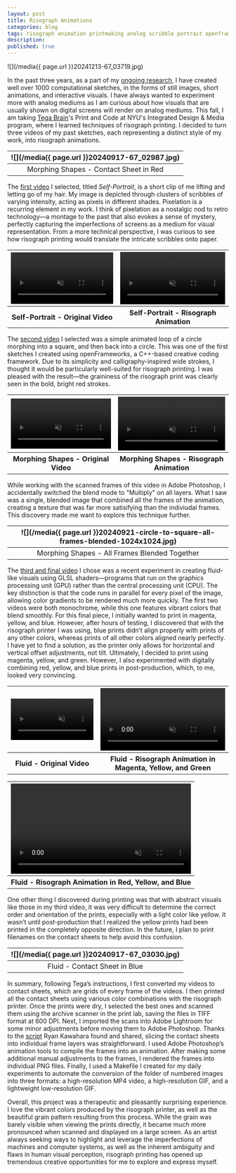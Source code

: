 ```yaml
---
layout: post
title: Risograph Animations
categories: blog
tags: risograph animation printmaking analog scribble portrait openframeworks p5js glsl print-and-code
description:
published: true
---
```


![](/media{{ page.url }}20241213-67_03719.jpg)

In the past three years, as a part of my [ongoing research](https://jackbdu.com/works/daily-sketches/), I have created well over 1000 computational sketches, in the forms of still images, short animations, and interactive visuals. I have always wanted to experiment more with analog mediums as I am curious about how visuals that are usually shown on digital screens will render on analog mediums. This fall, I am taking [Tega Brain](https://tegabrain.com/about)'s Print and Code at NYU's Integrated Design & Media program, where I learned techniques of risograph printing. I decided to turn three videos of my past sketches, each representing a distinct style of my work, into risograph animations.

<!--more-->

| ![](/media{{ page.url }}20240917-67_02987.jpg) |
| :--------------------------------------------: |
|     Morphing Shapes - Contact Sheet in Red     |

The [first video](https://www.instagram.com/p/CmIBzGdB0yz/?img_index=4) I selected, titled _Self-Portrait_, is a short clip of me lifting and letting go of my hair. My image is depicted through clusters of scribbles of varying intensity, acting as pixels in different shades. Pixelation is a recurring element in my work. I think of pixelation as a nostalgic nod to retro technology—a montage to the past that also evokes a sense of mystery, perfectly capturing the imperfections of screens as a medium for visual representation. From a more technical perspective, I was curious to see how risograph printing would translate the intricate scribbles onto paper.

<table style="width: 100%;">
  <thead>
  <tr>
  <th>
    <video width="100%" preload="auto" autoplay playsinline loop muted>
      <source src="/media{{ page.url }}20221213-symmetrical-long-scribble-filter-single-color-webcam-mirror-16x16-lifting-hair.mp4" type='video/mp4'>
    </video>
  </th>
  <th>
    <video width="100%" preload="auto" autoplay playsinline loop muted>
      <source src="/media{{ page.url }}20240929-self-portrait-1250x1250@15fps_720p.mp4" type='video/mp4'>
    </video>
  </th>
  </tr>
  </thead>
  <tbody>
  <tr>
  <th>
  Self-Portrait - Original Video
  </th>
  <th>
  Self-Portrait - Risograph Animation
  </th>
  </tr>
  </tbody>
</table>

The [second video](https://www.instagram.com/p/CpD_0hON3Z7/) I selected was a simple animated loop of a circle morphing into a square, and then back into a circle. This was one of the first sketches I created using openFrameworks, a C++-based creative coding framework. Due to its simplicity and calligraphy-inspired wide strokes, I thought it would be particularly well-suited for risograph printing. I was pleased with the result—the graininess of the risograph print was clearly seen in the bold, bright red strokes.

<table style="width: 100%;">
  <thead>
  <tr>
  <th>
    <video width="100%" preload="auto" autoplay playsinline loop muted>
      <source src="/media{{ page.url }}20230224-orthographic-rotation-circle-to-square-1024x1024@60fps.mp4" type='video/mp4'>
    </video>
  </th>
  <th>
    <video width="100%" preload="auto" autoplay playsinline loop muted>
      <source src="/media{{ page.url }}20240921-circle-to-square-1250x1250@30fps_720p.mp4" type='video/mp4'>
    </video>
  </th>
  </tr>
  </thead>
  <tbody>
  <tr>
  <th>
  Morphing Shapes - Original Video
  </th>
  <th>
  Morphing Shapes - Risograph Animation
  </th>
  </tr>
  </tbody>
</table>

While working with the scanned frames of this video in Adobe Photoshop, I accidentally switched the blend mode to "Multiply" on all layers. What I saw was a single, blended image that combined all the frames of the animation, creating a texture that was far more satisifying than the indiviudal frames. This discovery made me want to explore this technique further.

| ![](/media{{ page.url }}20240921-circle-to-square-all-frames-blended-1024x1024.jpg) |
| :---------------------------------------------------------------------------------: |
|                    Morphing Shapes - All Frames Blended Together                    |

The [third and final video](https://www.instagram.com/p/C_VjNVjxZ4u/) I chose was a recent experiment in creating fluid-like visuals using GLSL shaders—programs that run on the graphics processing unit (GPU) rather than the central processing unit (CPU). The key distinction is that the code runs in parallel for every pixel of the image, allowing color gradients to be rendered much more quickly. The first two videos were both monochrome, while this one features vibrant colors that blend smoothly. For this final piece, I initially wanted to print in magenta, yellow, and blue. However, after hours of testing, I discovered that with the risograph printer I was using, blue prints didn’t align properly with prints of any other colors, whereas prints of all other colors aligned nearly perfectly. I have yet to find a solution, as the printer only allows for horizontal and vertical offset adjustments, not tilt. Ultimately, I decided to print using magenta, yellow, and green. However, I also experimented with digitally combining red, yellow, and blue prints in post-production, which, to me, looked very convincing.

<table style="width: 100%;">
  <thead>
  <tr>
  <th>
    <video width="100%" preload="auto" autoplay playsinline loop muted>
      <source src="/media{{ page.url }}20240831-daily-experiment-glsl-animated-colorful-bubbles-purple-and-yellow-1080p@60fps.mp4" type='video/mp4'>
    </video>
  </th>
  <th>
    <video width="100%" preload="auto" autoplay playsinline loop muted>
      <source src="/media{{ page.url }}20240929-fluid-magenta-yellow-green-1080p@30fps_720p.mp4" type='video/mp4'>
    </video>
  </th>
  </tr>
  </thead>
  <tbody>
  <tr>
  <th>
  Fluid - Original Video
  </th>
  <th>
  Fluid - Risograph Animation in Magenta, Yellow, and Green
  </th>
  </tr>
  </tbody>
</table>
<table style="width: 100%;">
  <thead>
  <tr>
  <th>
    <video width="100%" preload="auto" autoplay playsinline loop muted>
      <source src="/media{{ page.url }}20240929-fluid-red-yellow-blue-merged-in-post-with-manual-adjustments-1080p@30fps_720p.mp4" type='video/mp4'>
    </video>
  </th>
  </tr>
  </thead>
  <tbody>
  <tr>
  <th>
  Fluid - Risograph Animation in Red, Yellow, and Blue
  </th>
  </tr>
  </tbody>
</table>

One other thing I discovered during printing was that with abstract visuals like those in my third video, it was very difficult to determine the correct order and orientation of the prints, especially with a light color like yellow. It wasn’t until post-production that I realized the yellow prints had been printed in the completely opposite direction. In the future, I plan to print filenames on the contact sheets to help avoid this confusion.

| ![](/media{{ page.url }}20240917-67_03030.jpg) |
| :--------------------------------------------: |
|         Fluid - Contact Sheet in Blue          |

In summary, following Tega’s instructions, I first converted my videos to contact sheets, which are grids of every frame of the videos. I then printed all the contact sheets using various color combinations with the risograph printer. Once the prints were dry, I selected the best ones and scanned them using the archive scanner in the print lab, saving the files in TIFF format at 600 DPI. Next, I imported the scans into Adobe Lightroom for some minor adjustments before moving them to Adobe Photoshop. Thanks to the [script](https://community.adobe.com/t5/photoshop-ecosystem-discussions/divide-my-image-to-layers/m-p/12467569#M591582) Ryan Kawahara found and shared, slicing the contact sheets into individual frame layers was straightforward. I used Adobe Photoshop’s animation tools to compile the frames into an animation. After making some additional manual adjustments to the frames, I rendered the frames into individual PNG files. Finally, I used a Makefile I created for my daily experiments to automate the conversion of the folder of numbered images into three formats: a high-resolution MP4 video, a high-resolution GIF, and a lightweight low-resolution GIF.

Overall, this project was a therapeutic and pleasantly surprising experience. I love the vibrant colors produced by the risograph printer, as well as the beautiful grain pattern resulting from this process. While the grain was barely visible when viewing the prints directly, it became much more pronounced when scanned and displayed on a large screen. As an artist always seeking ways to highlight and leverage the imperfections of machines and computer systems, as well as the inherent ambiguity and flaws in human visual perception, risograph printing has opened up tremendous creative opportunities for me to explore and express myself.
